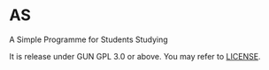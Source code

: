 AS
=========

A Simple Programme for Students Studying

It is release under GUN GPL 3.0 or above.
You may refer to [LICENSE](LICENSE.md).
